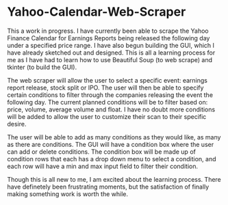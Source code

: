 # Yahoo-Calendar-Web-Scraper

This a work in progress. I have currently been able to scrape the Yahoo Finance Calendar for Earnings Reports being released the following day under a specified price range. I have also begun building the GUI, which I have already sketched out and designed. This is all a learning process for me as I have had to learn how to use Beautiful Soup (to web scrape) and tkinter (to build the GUI). 

The web scraper will allow the user to select a specific event: earnings report release, stock split or IPO. The user will then be able to specify certain conditions to filter through the companies releasing the event the following day. The current planned conditions will be to filter based on: price, volume, average volume and float. I have no doubt more conditions will be added to allow the user to customize their scan to their specific desire. 

The user will be able to add as many conditions as they would like, as many as there are conditions. The GUI will have a condition box where the user can add or delete conditions. The condition box will be made up of condition rows that each has a drop down menu to select a condition, and each row will have a min and max input field to filter their condition. 

Though this is all new to me, I am excited about the learning process. There have definetely been frustrating moments, but the satisfaction of finally making something work is worth the while. 
